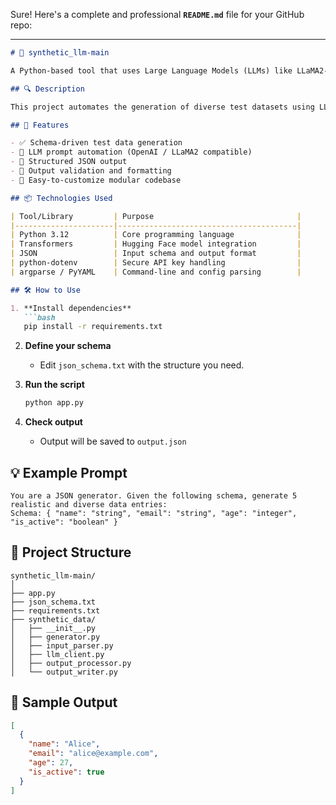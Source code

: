Sure! Here's a complete and professional **`README.md`** file for your GitHub repo:

---

````markdown
# 🧠 synthetic_llm-main

A Python-based tool that uses Large Language Models (LLMs) like LLaMA2-Chat or GPT to generate structured, realistic synthetic test data from user-defined JSON schemas.

## 🔍 Description

This project automates the generation of diverse test datasets using LLMs. It accepts a JSON schema, creates a prompt, sends it to the LLM, and processes the response into clean, schema-compliant JSON files. Ideal for QA testing, benchmarking, and educational use.

## 🚀 Features

- ✅ Schema-driven test data generation
- 🤖 LLM prompt automation (OpenAI / LLaMA2 compatible)
- 🧾 Structured JSON output
- 🧹 Output validation and formatting
- 🔁 Easy-to-customize modular codebase

## 📦 Technologies Used

| Tool/Library         | Purpose                                |
|----------------------|----------------------------------------|
| Python 3.12          | Core programming language              |
| Transformers         | Hugging Face model integration         |
| JSON                 | Input schema and output format         |
| python-dotenv        | Secure API key handling                |
| argparse / PyYAML    | Command-line and config parsing        |

## 🛠️ How to Use

1. **Install dependencies**
   ```bash
   pip install -r requirements.txt
````

2. **Define your schema**

   * Edit `json_schema.txt` with the structure you need.

3. **Run the script**

   ```bash
   python app.py
   ```

4. **Check output**

   * Output will be saved to `output.json`

## 💡 Example Prompt

```text
You are a JSON generator. Given the following schema, generate 5 realistic and diverse data entries:
Schema: { "name": "string", "email": "string", "age": "integer", "is_active": "boolean" }
```

## 📁 Project Structure

```
synthetic_llm-main/
│
├── app.py
├── json_schema.txt
├── requirements.txt
├── synthetic_data/
│   ├── __init__.py
│   ├── generator.py
│   ├── input_parser.py
│   ├── llm_client.py
│   ├── output_processor.py
│   └── output_writer.py
```

## 🧪 Sample Output

```json
[
  {
    "name": "Alice",
    "email": "alice@example.com",
    "age": 27,
    "is_active": true
  }
]
```

